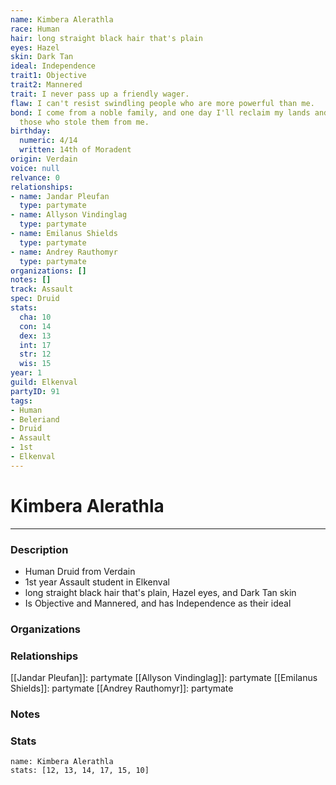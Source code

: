 ```yaml
---
name: Kimbera Alerathla
race: Human
hair: long straight black hair that's plain
eyes: Hazel
skin: Dark Tan
ideal: Independence
trait1: Objective
trait2: Mannered
trait: I never pass up a friendly wager.
flaw: I can't resist swindling people who are more powerful than me.
bond: I come from a noble family, and one day I'll reclaim my lands and title from
  those who stole them from me.
birthday:
  numeric: 4/14
  written: 14th of Moradent
origin: Verdain
voice: null
relvance: 0
relationships:
- name: Jandar Pleufan
  type: partymate
- name: Allyson Vindinglag
  type: partymate
- name: Emilanus Shields
  type: partymate
- name: Andrey Rauthomyr
  type: partymate
organizations: []
notes: []
track: Assault
spec: Druid
stats:
  cha: 10
  con: 14
  dex: 13
  int: 17
  str: 12
  wis: 15
year: 1
guild: Elkenval
partyID: 91
tags:
- Human
- Beleriand
- Druid
- Assault
- 1st
- Elkenval
---
```

# Kimbera Alerathla
---
### Description
- Human Druid from Verdain
- 1st year Assault student in Elkenval
- long straight black hair that's plain, Hazel eyes, and Dark Tan skin
- Is Objective and Mannered, and has Independence as their ideal

### Organizations

### Relationships
[[Jandar Pleufan]]: partymate
[[Allyson Vindinglag]]: partymate
[[Emilanus Shields]]: partymate
[[Andrey Rauthomyr]]: partymate

### Notes

### Stats
```statblock
name: Kimbera Alerathla
stats: [12, 13, 14, 17, 15, 10]
```